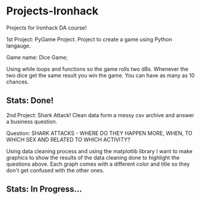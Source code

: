 # Projects-Ironhack

Projects for Ironhack DA course!

1st Project: PyGame Project. Project to create a game using Python langauge.

Game name: Dice Game;

Using while loops and functions so the game rolls two d8s. Whenever the two dice get the same result you win the game. You can have as many as 10 chances.

Stats: Done!
------------------------------------------------------------------------------------------------------------------------------------------------------
2nd Project: Shark Attack! Clean data form a messy csv archive and answer a business question.

Question: SHARK ATTACKS - WHERE DO THEY HAPPEN MORE, WHEN, TO WHICH SEX AND RELATED TO WHICH ACTIVITY?

Using data cleaning process and using the matplotlib library I want to make graphics to show the results of the data cleaning done to highlight the questions above.
Each graph comes with a different color and title so they don't get confused with the other ones.

Stats: In Progress...
------------------------------------------------------------------------------------------------------------------------------------------------------
